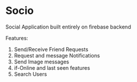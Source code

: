 # Socio

Social Application built entirely on firebase backend

Features:
1. Send/Receive Friend Requests 
2. Request and message Notifications 
3. Send Image messages
4. if-Online and last seen features
5. Search Users
